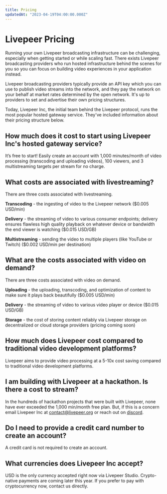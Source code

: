 ```yaml
---
title: Pricing
updatedAt: "2023-04-19T04:00:00.000Z"
---
```


# Livepeer Pricing

Running your own Livepeer broadcasting infrastructure can be challenging,
especially when getting started or while scaling fast. There exists Livepeer
broadcasting providers who run hosted infrastructure behind the scenes for you
so you can focus on building video experiences in your application instead.

Livepeer broadcasting providers typically provide an API key which you can use
to publish video streams into the network, and they pay the network on your
behalf at market rates determined by the open network. It's up to providers to
set and advertise their own pricing structures.

Today, Livepeer Inc, the initial team behind the Livepeer protocol, runs the
most popular hosted gateway service. They've included information about their
pricing structure below.

## How much does it cost to start using Livepeer Inc's hosted gateway service?

It’s free to start! Easily create an account with 1,000 minutes/month of video
processing (transcoding and uploading videos), 100 viewers, and 3 multistreaming
targets per stream for no charge.

## What costs are associated with livestreaming?

There are three costs associated with livestreaming.

**Transcoding** - the ingesting of video to the Livepeer network ($0.005
USD/min)

**Delivery** - the streaming of video to various consumer endpoints; delivery
ensures flawless high quality playback on whatever device or bandwidth the end
viewer is watching ($0.015 USD/GB)

**Multistreaming** - sending the video to multiple players (like YouTube or
Twitch) ($0.002 USD/min per destination)

## What are the costs associated with video on demand?

There are three costs associated with video on demand.

**Uploading** - the uploading, transcoding, and optimization of content to make
sure it plays back beautifully ($0.005 USD/min)

**Delivery** - the streaming of video to various video player or device ($0.015
USD/GB)

**Storage** - the cost of storing content reliably via Livepeer storage on
decentralized or cloud storage providers (pricing coming soon)

## How much does Livepeer cost compared to traditional video development platforms?

Livepeer aims to provide video processing at a 5-10x cost saving compared to
traditional video development platforms.

## I am building with Livepeer at a hackathon. Is there a cost to stream?

In the hundreds of hackathon projects that were built with Livepeer, none have
ever exceeded the 1,000 min/month free plan. But, if this is a concern email
Livepeer Inc at [contact@livepeer.org](mailto:contact@livepeer.org) or reach out
on [discord](https://discord.gg/livepeer).

## Do I need to provide a credit card number to create an account?

A credit card is not required to create an account.

## What currencies does Livepeer Inc accept?

USD is the only currency accepted right now via Livepeer Studio. Crypto-native
payments are coming later this year. If you prefer to pay with cryptocurrency
now, contact us directly.
